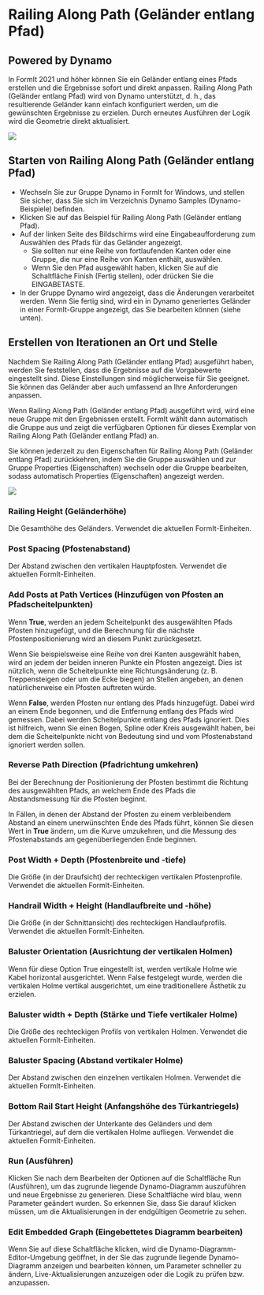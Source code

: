 # Railing Along Path (Geländer entlang Pfad)

## Powered by Dynamo

In FormIt 2021 und höher können Sie ein Geländer entlang eines Pfads erstellen und die Ergebnisse sofort und direkt anpassen. Railing Along Path (Geländer entlang Pfad) wird von Dynamo unterstützt, d. h., das resultierende Geländer kann einfach konfiguriert werden, um die gewünschten Ergebnisse zu erzielen. Durch erneutes Ausführen der Logik wird die Geometrie direkt aktualisiert.

![](../.gitbook/assets/railing-along-path.gif)

## Starten von Railing Along Path (Geländer entlang Pfad)

* Wechseln Sie zur Gruppe Dynamo in FormIt for Windows, und stellen Sie sicher, dass Sie sich im Verzeichnis Dynamo Samples (Dynamo-Beispiele) befinden.
* Klicken Sie auf das Beispiel für Railing Along Path (Geländer entlang Pfad).
* Auf der linken Seite des Bildschirms wird eine Eingabeaufforderung zum Auswählen des Pfads für das Geländer angezeigt.
   * Sie sollten nur eine Reihe von fortlaufenden Kanten oder eine Gruppe, die nur eine Reihe von Kanten enthält, auswählen.
   * Wenn Sie den Pfad ausgewählt haben, klicken Sie auf die Schaltfläche Finish (Fertig stellen), oder drücken Sie die EINGABETASTE.
* In der Gruppe Dynamo wird angezeigt, dass die Änderungen verarbeitet werden. Wenn Sie fertig sind, wird ein in Dynamo generiertes Geländer in einer FormIt-Gruppe angezeigt, das Sie bearbeiten können \(siehe unten\).

## Erstellen von Iterationen an Ort und Stelle

Nachdem Sie Railing Along Path (Geländer entlang Pfad) ausgeführt haben, werden Sie feststellen, dass die Ergebnisse auf die Vorgabewerte eingestellt sind. Diese Einstellungen sind möglicherweise für Sie geeignet. Sie können das Geländer aber auch umfassend an Ihre Anforderungen anpassen.

Wenn Railing Along Path (Geländer entlang Pfad) ausgeführt wird, wird eine neue Gruppe mit den Ergebnissen erstellt. FormIt wählt dann automatisch die Gruppe aus und zeigt die verfügbaren Optionen für dieses Exemplar von Railing Along Path (Geländer entlang Pfad) an.

Sie können jederzeit zu den Eigenschaften für Railing Along Path (Geländer entlang Pfad) zurückkehren, indem Sie die Gruppe auswählen und zur Gruppe Properties (Eigenschaften) wechseln oder die Gruppe bearbeiten, sodass automatisch Properties (Eigenschaften) angezeigt werden.

![](../.gitbook/assets/railing-along-path-options.png)

### Railing Height (Geländerhöhe)

Die Gesamthöhe des Geländers. Verwendet die aktuellen FormIt-Einheiten.

### Post Spacing (Pfostenabstand)

Der Abstand zwischen den vertikalen Hauptpfosten. Verwendet die aktuellen FormIt-Einheiten.

### Add Posts at Path Vertices (Hinzufügen von Pfosten an Pfadscheitelpunkten)

Wenn **True**, werden an jedem Scheitelpunkt des ausgewählten Pfads Pfosten hinzugefügt, und die Berechnung für die nächste Pfostenpositionierung wird an diesem Punkt zurückgesetzt.

Wenn Sie beispielsweise eine Reihe von drei Kanten ausgewählt haben, wird an jedem der beiden inneren Punkte ein Pfosten angezeigt. Dies ist nützlich, wenn die Scheitelpunkte eine Richtungsänderung \(z. B. Treppensteigen oder um die Ecke biegen\) an Stellen angeben, an denen natürlicherweise ein Pfosten auftreten würde.

Wenn **False**, werden Pfosten nur entlang des Pfads hinzugefügt. Dabei wird an einem Ende begonnen, und die Entfernung entlang des Pfads wird gemessen. Dabei werden Scheitelpunkte entlang des Pfads ignoriert. Dies ist hilfreich, wenn Sie einen Bogen, Spline oder Kreis ausgewählt haben, bei dem die Scheitelpunkte nicht von Bedeutung sind und vom Pfostenabstand ignoriert werden sollen.

### Reverse Path Direction (Pfadrichtung umkehren)

Bei der Berechnung der Positionierung der Pfosten bestimmt die Richtung des ausgewählten Pfads, an welchem Ende des Pfads die Abstandsmessung für die Pfosten beginnt.

In Fällen, in denen der Abstand der Pfosten zu einem verbleibendem Abstand an einem unerwünschten Ende des Pfads führt, können Sie diesen Wert in **True** ändern, um die Kurve umzukehren, und die Messung des Pfostenabstands am gegenüberliegenden Ende beginnen.

### Post Width + Depth (Pfostenbreite und -tiefe)

Die Größe \(in der Draufsicht\) der rechteckigen vertikalen Pfostenprofile. Verwendet die aktuellen FormIt-Einheiten.

### Handrail Width + Height (Handlaufbreite und -höhe)

Die Größe \(in der Schnittansicht\) des rechteckigen Handlaufprofils. Verwendet die aktuellen FormIt-Einheiten.

### Baluster Orientation (Ausrichtung der vertikalen Holmen)

Wenn für diese Option True eingestellt ist, werden vertikale Holme wie Kabel horizontal ausgerichtet. Wenn False festgelegt wurde, werden die vertikalen Holme vertikal ausgerichtet, um eine traditionellere Ästhetik zu erzielen.

### Baluster width + Depth (Stärke und Tiefe vertikaler Holme)

Die Größe des rechteckigen Profils von vertikalen Holmen. Verwendet die aktuellen FormIt-Einheiten.

### Baluster Spacing (Abstand vertikaler Holme)

Der Abstand zwischen den einzelnen vertikalen Holmen. Verwendet die aktuellen FormIt-Einheiten.

### Bottom Rail Start Height (Anfangshöhe des Türkantriegels)

Der Abstand zwischen der Unterkante des Geländers und dem Türkantriegel, auf dem die vertikalen Holme aufliegen. Verwendet die aktuellen FormIt-Einheiten.

### Run (Ausführen)

Klicken Sie nach dem Bearbeiten der Optionen auf die Schaltfläche Run (Ausführen), um das zugrunde liegende Dynamo-Diagramm auszuführen und neue Ergebnisse zu generieren. Diese Schaltfläche wird blau, wenn Parameter geändert wurden. So erkennen Sie, dass Sie darauf klicken müssen, um die Aktualisierungen in der endgültigen Geometrie zu sehen.‌

### Edit Embedded Graph (Eingebettetes Diagramm bearbeiten)

Wenn Sie auf diese Schaltfläche klicken, wird die Dynamo-Diagramm-Editor-Umgebung geöffnet, in der Sie das zugrunde liegende Dynamo-Diagramm anzeigen und bearbeiten können, um Parameter schneller zu ändern, Live-Aktualisierungen anzuzeigen oder die Logik zu prüfen bzw. anzupassen.

